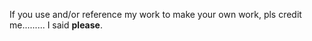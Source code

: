 If you use and/or reference my work to make your own work, pls credit me......... I said **please**.
